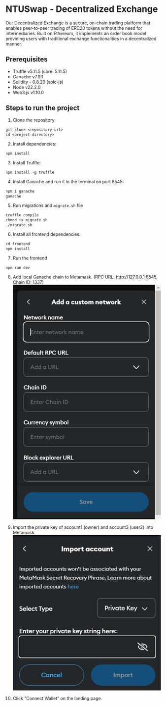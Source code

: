 # NTUSwap - Decentralized Exchange

Our Decentralized Exchange is a secure, on-chain trading platform that enables peer-to-peer trading of ERC20 tokens without the need for intermediaries. Built on Ethereum, it implements an order book model providing users with traditional exchange functionalities in a decentralized manner.

## Prerequisites

<ul>
  <li>Truffle v5.11.5 (core: 5.11.5)</li>
  <li>Ganache v7.9.1</li>
  <li>Solidity - 0.8.20 (solc-js)</li>
  <li>Node v22.2.0</li>
  <li>Web3.js v1.10.0</li>
</ul>

## Steps to run the project

1. Clone the repository:

```
git clone <repository-url>
cd <project-directory>
```

2. Install dependencies:

```
npm install
```

3. Install Truffle:

```
npm install -g truffle
```

4. Install Ganache and run it in the terminal on port 8545:

```
npm i ganache
ganache
```

5. Run migrations and `migrate.sh` file

```
truffle compile
chmod +x migrate.sh
./migrate.sh
```

6. Install all frontend dependencies:

```
cd frontend
npm install
```

7. Run the frontend

```
npm run dev
```

8. Add local Ganache chain to Metamask. (RPC URL: http://127.0.0.1:8545, Chain ID: 1337)
   ![alt text](assets/image.png)

9. Import the private key of account1 (owner) and account3 (user2) into Metamask.
   ![alt text](assets/image-1.png)
10. Click "Connect Wallet" on the landing page.
